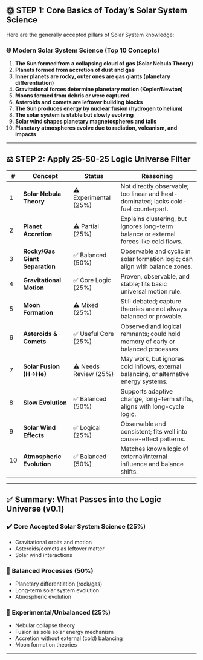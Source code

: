 ## 🌞 STEP 1: Core Basics of Today’s Solar System Science

Here are the generally accepted pillars of Solar System knowledge:

### 🌐 Modern Solar System Science (Top 10 Concepts)
1. **The Sun formed from a collapsing cloud of gas (Solar Nebula Theory)**
2. **Planets formed from accretion of dust and gas**
3. **Inner planets are rocky, outer ones are gas giants (planetary differentiation)**
4. **Gravitational forces determine planetary motion (Kepler/Newton)**
5. **Moons formed from debris or were captured**
6. **Asteroids and comets are leftover building blocks**
7. **The Sun produces energy by nuclear fusion (hydrogen to helium)**
8. **The solar system is stable but slowly evolving**
9. **Solar wind shapes planetary magnetospheres and tails**
10. **Planetary atmospheres evolve due to radiation, volcanism, and impacts**

---

## ⚖️ STEP 2: Apply 25-50-25 Logic Universe Filter

| # | Concept | Status | Reasoning |
|----|---------|--------|-----------|
| 1 | **Solar Nebula Theory** | ⚠️ Experimental (25%) | Not directly observable; too linear and heat-dominated; lacks cold-fuel counterpart. |
| 2 | **Planet Accretion** | ⚠️ Partial (25%) | Explains clustering, but ignores long-term balance or external forces like cold flows. |
| 3 | **Rocky/Gas Giant Separation** | ✅ Balanced (50%) | Observable and cyclic in solar formation logic; can align with balance zones. |
| 4 | **Gravitational Motion** | ✅ Core Logic (25%) | Proven, observable, and stable; fits basic universal motion rule. |
| 5 | **Moon Formation** | ⚠️ Mixed (25%) | Still debated; capture theories are not always balanced or provable. |
| 6 | **Asteroids & Comets** | ✅ Useful Core (25%) | Observed and logical remnants; could hold memory of early or balanced processes. |
| 7 | **Solar Fusion (H→He)** | ⚠️ Needs Review (25%) | May work, but ignores cold inflows, external balancing, or alternative energy systems. |
| 8 | **Slow Evolution** | ✅ Balanced (50%) | Supports adaptive change, long-term shifts, aligns with long-cycle logic. |
| 9 | **Solar Wind Effects** | ✅ Logical (25%) | Observable and consistent; fits well into cause-effect patterns. |
| 10 | **Atmospheric Evolution** | ✅ Balanced (50%) | Matches known logic of external/internal influence and balance shifts.

---

## ✅ Summary: What Passes into the Logic Universe (v0.1)

### ✔️ **Core Accepted Solar System Science (25%)**
- Gravitational orbits and motion
- Asteroids/comets as leftover matter
- Solar wind interactions

### 🔁 **Balanced Processes (50%)**
- Planetary differentiation (rock/gas)
- Long-term solar system evolution
- Atmospheric evolution

### 🧪 **Experimental/Unbalanced (25%)**
- Nebular collapse theory
- Fusion as sole solar energy mechanism
- Accretion without external (cold) balancing
- Moon formation theories

---

